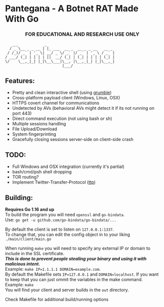 # Pantegana - A Botnet RAT Made With Go
### <center>FOR EDUCATIONAL AND RESEARCH USE ONLY</center>  

```
   ___            _                               
  / _ \__ _ _ __ | |_ ___  __ _  __ _ _ __   __ _ 
 / /_)/ _` | '_ \| __/ _ \/ _` |/ _` | '_ \ / _` |
/ ___/ (_| | | | | ||  __/ (_| | (_| | | | | (_| |
\/    \__,_|_| |_|\__\___|\__, |\__,_|_| |_|\__,_|
                          |___/                   
```

## Features:
 - Pretty and clean interactive shell (using <a href="https://github.com/desertbit/grumble" target="_blank">grumble</a>)
 - Cross-platform payload client (Windows, Linux, OSX)
 - HTTPS covert channel for communications
 - Undetected by AVs (behavioral AVs might detect it if its not running on port 443)
 - Direct command execution (not using bash or sh)
 - Multiple sessions handling
 - File Upload/Download
 - System fingerprinting
 - Gracefully closing sessions server-side on client-side crash

## TODO:
 - Full Windows and OSX integration (currently it's partial)
 - bash/cmd/psh shell dropping
 - TOR routing?
 - Implement Twitter-Transfer-Protocol (<a href="https://github.com/elleven11/twitter-transfer-protocol" target="_blank">ttp</a>)

## Building:
**Requires Go 1.16 and up**  
To build the program you will need `openssl` and `go-bindata`.  
Use: `go get -u github.com/go-bindata/go-bindata/...`  

By default the client is set to listen on `127.0.0.1:1337`.  
To change that, you can edit the config object in to your liking `./main/client/main.go`  

When running `make` you will need to specify any external IP or domain to include in the SSL certificate.  
***This is done to prevent people stealing your binary and using it with malicious intent.***  
Example: `make IP=1.1.1.1 DOMAIN=example.com`.  
By default the Makefile sets `IP=127.0.0.1` and `DOMAIN=localhost`. If you want to keep that you can just ommit the variables in the make command.  
Example: `make`    
You will find your client and server builds in the `out` directory.  

Check Makefile for additional build/running options  
